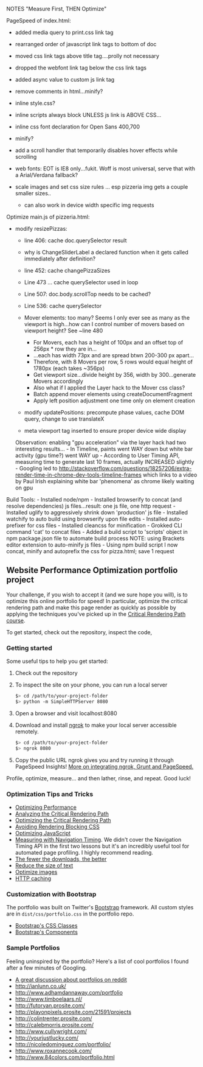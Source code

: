 NOTES
"Measure First, THEN Optimize"

PageSpeed of index.html:
- added media query to print.css link tag
- rearranged order of javascript link tags to bottom of doc
- moved css link tags above title tag....prolly not necessary
- dropped the webfont link tag below the css link tags
- added async value to custom js link tag
- remove comments in html...minify?
- inline style.css?
- inline scripts always block UNLESS js link is ABOVE CSS...
- inline css font declaration for Open Sans 400,700
- minify?
- add a scroll handler that temporarily disables hover effects while scrolling

- web fonts: EOT is IE8 only...fukit. Woff is most universal, serve that with a Arial/Verdana fallback?

- scale images and set css size rules ... esp pizzeria img gets a couple smaller sizes..
	- can also work in device width specific img requests

Optimize main.js of pizzeria.html:
- modify resizePizzas:
	- line 406: cache doc.querySelector result
	- why is ChangeSliderLabel a declared function when it gets called immediately after definition?

	- line 452: cache changePizzaSizes
	- Line 473 ... cache querySelector used in loop
	- Line 507: doc.body.scrollTop needs to be cached?

	- Line 536: cache querySelector

	- Mover elements: too many? Seems I only ever see as many as the viewport is high...how can I control number of movers based on viewport height? See ~line 480
		- For Movers, each has a height of 100px and an offset top of 256px * row they are in...
		- ...each has width 73px and are spread btwn 200-300 px apart...
		- Therefore, with 8 Movers per row, 5 rows would equal height of 1780px (each takes ~356px)
		- Get viewport size...divide height by 356, width by 300...generate Movers accordingly
		- Also what if I applied the Layer hack to the Mover css class?
		- Batch append mover elements using createDocumentFragment
		- Apply left position adjustment one time only on element creation

	- modify updatePositions: precompute phase values, cache DOM query, change to use translateX

	- meta viewport tag inserted to ensure proper device wide display

	Observation: enabling "gpu acceleration" via the layer hack had two interesting results...
		- In Timeline, paints went WAY down but white bar activity (gpu time?) went WAY up
		- According to User Timing API, measuring time to generate last 10 frames, actually INCREASED slightly
		- Googling led to http://stackoverflow.com/questions/18257206/extra-render-time-in-chrome-dev-tools-timeline-frames
			which links to a video by Paul Irish explaining white bar 'phenomena' as chrome likely waiting on gpu

Build Tools:
	- Installed node/npm
	- Installed browserify to concat (and resolve dependencies) js files...result: one js file, one http request
	- Installed uglify to aggressively shrink down 'production' js file
	- Installed watchify to auto build using browserify upon file edits
	- Installed auto-prefixer for css files
	- Installed cleancss for minification
	- Grokked CLI command 'cat' to concat files
	- Added a build script to 'scripts' object in npm package.json file to automate build process
	NOTE: using Brackets editor extension to auto-minify js files
	- Using npm build script I now concat, minify and autoprefix the css for pizza.html; save 1 request


## Website Performance Optimization portfolio project

Your challenge, if you wish to accept it (and we sure hope you will), is to optimize this online portfolio for speed! In particular, optimize the critical rendering path and make this page render as quickly as possible by applying the techniques you've picked up in the [Critical Rendering Path course](https://www.udacity.com/course/ud884).

To get started, check out the repository, inspect the code,

### Getting started

Some useful tips to help you get started:

1. Check out the repository
1. To inspect the site on your phone, you can run a local server

	```bash
	$> cd /path/to/your-project-folder
	$> python -m SimpleHTTPServer 8080
	```

1. Open a browser and visit localhost:8080
1. Download and install [ngrok](https://ngrok.com/) to make your local server accessible remotely.

	``` bash
	$> cd /path/to/your-project-folder
	$> ngrok 8080
	```

1. Copy the public URL ngrok gives you and try running it through PageSpeed Insights! [More on integrating ngrok, Grunt and PageSpeed.](http://www.jamescryer.com/2014/06/12/grunt-pagespeed-and-ngrok-locally-testing/)

Profile, optimize, measure... and then lather, rinse, and repeat. Good luck!

### Optimization Tips and Tricks
* [Optimizing Performance](https://developers.google.com/web/fundamentals/performance/ "web performance")
* [Analyzing the Critical Rendering Path](https://developers.google.com/web/fundamentals/performance/critical-rendering-path/analyzing-crp.html "analyzing crp")
* [Optimizing the Critical Rendering Path](https://developers.google.com/web/fundamentals/performance/critical-rendering-path/optimizing-critical-rendering-path.html "optimize the crp!")
* [Avoiding Rendering Blocking CSS](https://developers.google.com/web/fundamentals/performance/critical-rendering-path/render-blocking-css.html "render blocking css")
* [Optimizing JavaScript](https://developers.google.com/web/fundamentals/performance/critical-rendering-path/adding-interactivity-with-javascript.html "javascript")
* [Measuring with Navigation Timing](https://developers.google.com/web/fundamentals/performance/critical-rendering-path/measure-crp.html "nav timing api"). We didn't cover the Navigation Timing API in the first two lessons but it's an incredibly useful tool for automated page profiling. I highly recommend reading.
* <a href="https://developers.google.com/web/fundamentals/performance/optimizing-content-efficiency/eliminate-downloads.html">The fewer the downloads, the better</a>
* <a href="https://developers.google.com/web/fundamentals/performance/optimizing-content-efficiency/optimize-encoding-and-transfer.html">Reduce the size of text</a>
* <a href="https://developers.google.com/web/fundamentals/performance/optimizing-content-efficiency/image-optimization.html">Optimize images</a>
* <a href="https://developers.google.com/web/fundamentals/performance/optimizing-content-efficiency/http-caching.html">HTTP caching</a>

### Customization with Bootstrap
The portfolio was built on Twitter's <a href="http://getbootstrap.com/">Bootstrap</a> framework. All custom styles are in `dist/css/portfolio.css` in the portfolio repo.

* <a href="http://getbootstrap.com/css/">Bootstrap's CSS Classes</a>
* <a href="http://getbootstrap.com/components/">Bootstrap's Components</a>

### Sample Portfolios

Feeling uninspired by the portfolio? Here's a list of cool portfolios I found after a few minutes of Googling.

* <a href="http://www.reddit.com/r/webdev/comments/280qkr/would_anybody_like_to_post_their_portfolio_site/">A great discussion about portfolios on reddit</a>
* <a href="http://ianlunn.co.uk/">http://ianlunn.co.uk/</a>
* <a href="http://www.adhamdannaway.com/portfolio">http://www.adhamdannaway.com/portfolio</a>
* <a href="http://www.timboelaars.nl/">http://www.timboelaars.nl/</a>
* <a href="http://futoryan.prosite.com/">http://futoryan.prosite.com/</a>
* <a href="http://playonpixels.prosite.com/21591/projects">http://playonpixels.prosite.com/21591/projects</a>
* <a href="http://colintrenter.prosite.com/">http://colintrenter.prosite.com/</a>
* <a href="http://calebmorris.prosite.com/">http://calebmorris.prosite.com/</a>
* <a href="http://www.cullywright.com/">http://www.cullywright.com/</a>
* <a href="http://yourjustlucky.com/">http://yourjustlucky.com/</a>
* <a href="http://nicoledominguez.com/portfolio/">http://nicoledominguez.com/portfolio/</a>
* <a href="http://www.roxannecook.com/">http://www.roxannecook.com/</a>
* <a href="http://www.84colors.com/portfolio.html">http://www.84colors.com/portfolio.html</a>
